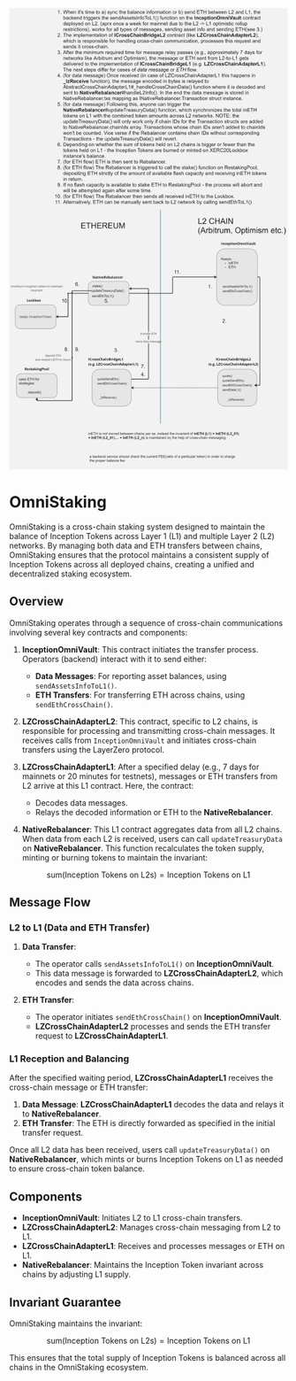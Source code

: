 ![OmniStaking Architecture](./OmniStaking_Architecture.jpg)

# OmniStaking

OmniStaking is a cross-chain staking system designed to maintain the balance of Inception Tokens across Layer 1 (L1) and multiple Layer 2 (L2) networks. By managing both data and ETH transfers between chains, OmniStaking ensures that the protocol maintains a consistent supply of Inception Tokens across all deployed chains, creating a unified and decentralized staking ecosystem.

## Overview

OmniStaking operates through a sequence of cross-chain communications involving several key contracts and components:

1. **InceptionOmniVault**: This contract initiates the transfer process. Operators (backend) interact with it to send either:

   - **Data Messages**: For reporting asset balances, using `sendAssetsInfoToL1()`.
   - **ETH Transfers**: For transferring ETH across chains, using `sendEthCrossChain()`.

2. **LZCrossChainAdapterL2**: This contract, specific to L2 chains, is responsible for processing and transmitting cross-chain messages. It receives calls from `InceptionOmniVault` and initiates cross-chain transfers using the LayerZero protocol.

3. **LZCrossChainAdapterL1**: After a specified delay (e.g., 7 days for mainnets or 20 minutes for testnets), messages or ETH transfers from L2 arrive at this L1 contract. Here, the contract:

   - Decodes data messages.
   - Relays the decoded information or ETH to the **NativeRebalancer**.

4. **NativeRebalancer**: This L1 contract aggregates data from all L2 chains. When data from each L2 is received, users can call `updateTreasuryData` on **NativeRebalancer**. This function recalculates the token supply, minting or burning tokens to maintain the invariant:

$$
\text{sum(Inception Tokens on L2s)} = \text{Inception Tokens on L1}
$$

## Message Flow

### L2 to L1 (Data and ETH Transfer)

1. **Data Transfer**:

   - The operator calls `sendAssetsInfoToL1()` on **InceptionOmniVault**.
   - This data message is forwarded to **LZCrossChainAdapterL2**, which encodes and sends the data across chains.

2. **ETH Transfer**:
   - The operator initiates `sendEthCrossChain()` on **InceptionOmniVault**.
   - **LZCrossChainAdapterL2** processes and sends the ETH transfer request to **LZCrossChainAdapterL1**.

### L1 Reception and Balancing

After the specified waiting period, **LZCrossChainAdapterL1** receives the cross-chain message or ETH transfer:

1. **Data Message**: **LZCrossChainAdapterL1** decodes the data and relays it to **NativeRebalancer**.
2. **ETH Transfer**: The ETH is directly forwarded as specified in the initial transfer request.

Once all L2 data has been received, users call `updateTreasuryData()` on **NativeRebalancer**, which mints or burns Inception Tokens on L1 as needed to ensure cross-chain token balance.

## Components

- **InceptionOmniVault**: Initiates L2 to L1 cross-chain transfers.
- **LZCrossChainAdapterL2**: Manages cross-chain messaging from L2 to L1.
- **LZCrossChainAdapterL1**: Receives and processes messages or ETH on L1.
- **NativeRebalancer**: Maintains the Inception Token invariant across chains by adjusting L1 supply.

## Invariant Guarantee

OmniStaking maintains the invariant:

$$
\text{sum(Inception Tokens on L2s)} = \text{Inception Tokens on L1}
$$

This ensures that the total supply of Inception Tokens is balanced across all chains in the OmniStaking ecosystem.
